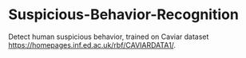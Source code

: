 # Suspicious-Behavior-Recognition
Detect human suspicious behavior, trained on Caviar dataset https://homepages.inf.ed.ac.uk/rbf/CAVIARDATA1/.
